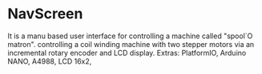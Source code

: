 # NavScreen
It is a manu based user interface for controlling a machine called "spool`O matron".
controlling a coil winding machine with two stepper motors via an incremental rotary encoder and LCD display.
Extras:
PlatformIO, Arduino NANO, A4988, LCD 16x2, 
